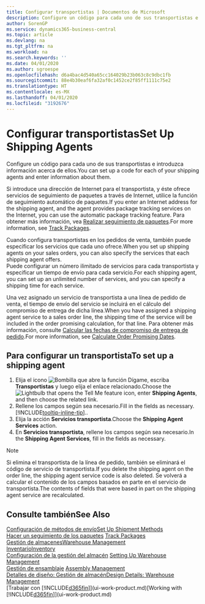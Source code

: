 ```yaml
---
title: Configurar transportistas | Documentos de Microsoft
description: Configure un código para cada uno de sus transportistas e introduzca información acerca de ellos.
author: SorenGP
ms.service: dynamics365-business-central
ms.topic: article
ms.devlang: na
ms.tgt_pltfrm: na
ms.workload: na
ms.search.keywords: ''
ms.date: 04/01/2020
ms.author: sgroespe
ms.openlocfilehash: d6a4bac4d540a65cc164029b23b063c8c9dbc1fb
ms.sourcegitcommit: 88e4b30eaf6fa32af0c1452ce2f85ff1111c75e2
ms.translationtype: HT
ms.contentlocale: es-MX
ms.lasthandoff: 04/01/2020
ms.locfileid: "3192676"
---
```

# <a name="set-up-shipping-agents"></a><span data-ttu-id="2221f-103">Configurar transportistas</span><span class="sxs-lookup"><span data-stu-id="2221f-103">Set Up Shipping Agents</span></span>
<span data-ttu-id="2221f-104">Configure un código para cada uno de sus transportistas e introduzca información acerca de ellos.</span><span class="sxs-lookup"><span data-stu-id="2221f-104">You can set up a code for each of your shipping agents and enter information about them.</span></span>  

<span data-ttu-id="2221f-105">Si introduce una dirección de Internet para el transportista, y éste ofrece servicios de seguimiento de paquetes a través de Internet, utilice la función de seguimiento automático de paquetes.</span><span class="sxs-lookup"><span data-stu-id="2221f-105">If you enter an Internet address for the shipping agent, and the agent provides package tracking services on the Internet, you can use the automatic package tracking feature.</span></span> <span data-ttu-id="2221f-106">Para obtener más información, vea [Realizar seguimiento de paquetes](sales-how-track-packages.md).</span><span class="sxs-lookup"><span data-stu-id="2221f-106">For more information, see [Track Packages](sales-how-track-packages.md).</span></span>

<span data-ttu-id="2221f-107">Cuando configura transportistas en los pedidos de venta, también puede especificar los servicios que cada uno ofrece.</span><span class="sxs-lookup"><span data-stu-id="2221f-107">When you set up shipping agents on your sales orders, you can also specify the services that each shipping agent offers.</span></span>  
<span data-ttu-id="2221f-108">Puede configurar un número ilimitado de servicios para cada transportista y especificar un tiempo de envío para cada servicio.</span><span class="sxs-lookup"><span data-stu-id="2221f-108">For each shipping agent, you can set up an unlimited number of services, and you can specify a shipping time for each service.</span></span>  

<span data-ttu-id="2221f-109">Una vez asignado un servicio de transportista a una línea de pedido de venta, el tiempo de envío del servicio se incluirá en el cálculo del compromiso de entrega de dicha línea.</span><span class="sxs-lookup"><span data-stu-id="2221f-109">When you have assigned a shipping agent service to a sales order line, the shipping time of the service will be included in the order promising calculation, for that line.</span></span> <span data-ttu-id="2221f-110">Para obtener más información, consulte [Calcular las fechas de compromiso de entrega de pedido](sales-how-to-calculate-order-promising-dates.md).</span><span class="sxs-lookup"><span data-stu-id="2221f-110">For more information, see [Calculate Order Promising Dates](sales-how-to-calculate-order-promising-dates.md).</span></span>

## <a name="to-set-up-a-shipping-agent"></a><span data-ttu-id="2221f-111">Para configurar un transportista</span><span class="sxs-lookup"><span data-stu-id="2221f-111">To set up a shipping agent</span></span>  
1.  <span data-ttu-id="2221f-112">Elija el icono ![Bombilla que abre la función Dígame](media/ui-search/search_small.png "Dígame qué desea hacer"), escriba **Transportistas** y luego elija el enlace relacionado.</span><span class="sxs-lookup"><span data-stu-id="2221f-112">Choose the ![Lightbulb that opens the Tell Me feature](media/ui-search/search_small.png "Tell me what you want to do") icon, enter **Shipping Agents**, and then choose the related link.</span></span>  
2.  <span data-ttu-id="2221f-113">Rellene los campos según sea necesario.</span><span class="sxs-lookup"><span data-stu-id="2221f-113">Fill in the fields as necessary.</span></span> [!INCLUDE[tooltip-inline-tip](includes/tooltip-inline-tip_md.md)]<span data-ttu-id="2221f-114">.</span><span class="sxs-lookup"><span data-stu-id="2221f-114">.</span></span>  
3.  <span data-ttu-id="2221f-115">Elija la acción **Servicios transportista**.</span><span class="sxs-lookup"><span data-stu-id="2221f-115">Choose the **Shipping Agent Services** action.</span></span>
4. <span data-ttu-id="2221f-116">En **Servicios transportista**, rellene los campos según sea necesario.</span><span class="sxs-lookup"><span data-stu-id="2221f-116">In the **Shipping Agent Services**, fill in the fields as necessary.</span></span>

> [!NOTE]  
>  <span data-ttu-id="2221f-117">Si elimina el transportista de la línea de pedido, también se eliminará el código de servicio de transportista.</span><span class="sxs-lookup"><span data-stu-id="2221f-117">If you delete the shipping agent on the order line, the shipping agent service code is also deleted.</span></span> <span data-ttu-id="2221f-118">Se volverá a calcular el contenido de los campos basados en parte en el servicio de transportista.</span><span class="sxs-lookup"><span data-stu-id="2221f-118">The contents of fields that were based in part on the shipping agent service are recalculated.</span></span>  

## <a name="see-also"></a><span data-ttu-id="2221f-119">Consulte también</span><span class="sxs-lookup"><span data-stu-id="2221f-119">See Also</span></span>
[<span data-ttu-id="2221f-120">Configuración de métodos de envío</span><span class="sxs-lookup"><span data-stu-id="2221f-120">Set Up Shipment Methods</span></span>](sales-how-set-up-shipment-methods.md)  
<span data-ttu-id="2221f-121">[Hacer un seguimiento de los paquetes](sales-how-track-packages.md)  </span><span class="sxs-lookup"><span data-stu-id="2221f-121">[Track Packages](sales-how-track-packages.md)  </span></span>  
[<span data-ttu-id="2221f-122">Gestión de almacenes</span><span class="sxs-lookup"><span data-stu-id="2221f-122">Warehouse Management</span></span>](warehouse-manage-warehouse.md)  
[<span data-ttu-id="2221f-123">Inventario</span><span class="sxs-lookup"><span data-stu-id="2221f-123">Inventory</span></span>](inventory-manage-inventory.md)  
<span data-ttu-id="2221f-124">[Configuración de la gestión del almacén](warehouse-setup-warehouse.md)   </span><span class="sxs-lookup"><span data-stu-id="2221f-124">[Setting Up Warehouse Management](warehouse-setup-warehouse.md)   </span></span>  
<span data-ttu-id="2221f-125">[Gestión de ensamblaje](assembly-assemble-items.md)  </span><span class="sxs-lookup"><span data-stu-id="2221f-125">[Assembly Management](assembly-assemble-items.md)  </span></span>  
[<span data-ttu-id="2221f-126">Detalles de diseño: Gestión de almacén</span><span class="sxs-lookup"><span data-stu-id="2221f-126">Design Details: Warehouse Management</span></span>](design-details-warehouse-management.md)  
<span data-ttu-id="2221f-127">[Trabajar con [!INCLUDE[d365fin](includes/d365fin_md.md)]](ui-work-product.md)</span><span class="sxs-lookup"><span data-stu-id="2221f-127">[Working with [!INCLUDE[d365fin](includes/d365fin_md.md)]](ui-work-product.md)</span></span>  
